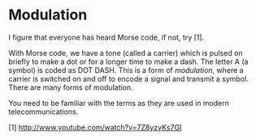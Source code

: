 # Modulation

I figure that everyone has heard Morse code, if not, try \[1].

With Morse code, we have a tone (called a carrier) which is pulsed on briefly to make a dot or for a longer time to make a dash. The letter A (a symbol) is coded as DOT DASH. This is a form of _modulation_, where a carrier is switched on and off to encode a signal and transmit a symbol. There are many forms of modulation.

You need to be familiar with the terms as they are used in modern telecommunications.

\[1] http://www.youtube.com/watch?v=7Z8yzyKs7GI
